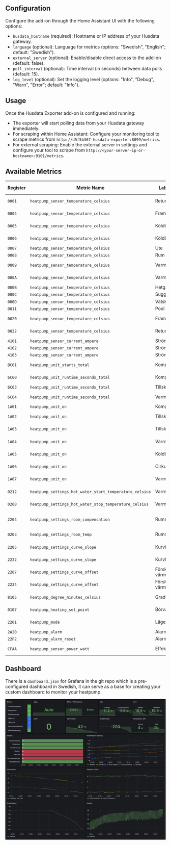 ## Configuration
Configure the add-on through the Home Assistant UI with the following options:
- `husdata_hostname` (required): Hostname or IP address of your Husdata gateway.
- `language` (optional): Language for metrics (options: "Swedish", "English"; default: "Swedish").
- `external_server` (optional): Enable/disable direct access to the add-on (default: false).
- `poll_interval` (optional): Time interval (in seconds) between data polls (default: 15).
- `log_level` (optional): Set the logging level (options: "Info", "Debug", "Warn", "Error"; default: "Info").

## Usage
Once the Husdata Exporter add-on is configured and running:
- The exporter will start polling data from your Husdata gateway immediately.
- For scraping within Home Assistant: Configure your monitoring tool to scrape metrics from `http://d5f5b367-husdata-exporter:8099/metrics`.
- For external scraping: Enable the external server in settings and configure your tool to scrape from `http://<your-server-ip-or-hostname>:9101/metrics`.

## Available Metrics

| Register  | Metric Name                                       | Label (Swedish)          | Label (English)          |
|-----------|---------------------------------------------------|--------------------------|--------------------------|
| `0001`    | `heatpump_sensor_temperature_celsius`             | Returledning             | Radiator Return          |
| `0004`    | `heatpump_sensor_temperature_celsius`             | Framledning              | Heat Carrier Forward     |
| `0005`    | `heatpump_sensor_temperature_celsius`             | Köldbärare In            | Brine In Condensor       |
| `0006`    | `heatpump_sensor_temperature_celsius`             | Köldbärare Ut            | Brine Out Evaporator     |
| `0007`    | `heatpump_sensor_temperature_celsius`             | Ute                      | Outdoor                  |
| `0008`    | `heatpump_sensor_temperature_celsius`             | Rum                      | Indoor                   |
| `0009`    | `heatpump_sensor_temperature_celsius`             | Varmvatten Topp          | Warm Water Top           |
| `000A`    | `heatpump_sensor_temperature_celsius`             | Varmvatten Mantel        | Warm Water Mid           |
| `000B`    | `heatpump_sensor_temperature_celsius`             | Hetgas                   | Hot Gas                  |
| `000C`    | `heatpump_sensor_temperature_celsius`             | Suggas                   | Suction Gas              |
| `000D`    | `heatpump_sensor_temperature_celsius`             | Vätskeledning            | Liquid Flow              |
| `0011`    | `heatpump_sensor_temperature_celsius`             | Pool                     | Pool                     |
| `0020`    | `heatpump_sensor_temperature_celsius`             | Framledning 2            | Radiator Forward 2       |
| `0022`    | `heatpump_sensor_temperature_celsius`             | Returledning 2           | Radiator Return 2        |
| `4101`    | `heatpump_sensor_current_ampere`                  | Ström L1                 | Load L1                  |
| `4102`    | `heatpump_sensor_current_ampere`                  | Ström L2                 | Load L2                  |
| `4103`    | `heatpump_sensor_current_ampere`                  | Ström L3                 | Load L3                  |
| `BC61`    | `heatpump_unit_starts_total`                      | Kompressorstarter        | Compressor Starts        |
| `6C60`    | `heatpump_unit_runtime_seconds_total`             | Kompressortimmar         | Compressor Runtime       |
| `6C63`    | `heatpump_unit_runtime_seconds_total`             | Tillskottstimmar         | Aux Runtime              |
| `6C64`    | `heatpump_unit_runtime_seconds_total`             | Varmvattentimmar         | Warm Water Runtime       |
| `1A01`    | `heatpump_unit_on`                                | Kompressor               | Compressor               |
| `1A02`    | `heatpump_unit_on`                                | Tillskott Steg I         | Add Heat Step 1          |
| `1A03`    | `heatpump_unit_on`                                | Tillskott Steg II        | Add Heat Step 2          |
| `1A04`    | `heatpump_unit_on`                                | Värmebärarpump           | Pump Heat Circuit        |
| `1A05`    | `heatpump_unit_on`                                | Köldbärarpump            | Pump Cold Circuit        |
| `1A06`    | `heatpump_unit_on`                                | Cirkulationspump         | Pump Radiator            |
| `1A07`    | `heatpump_unit_on`                                | Varmvattenladdning       | Switch Valve 1           |
| `0212`    | `heatpump_settings_hot_water_start_temperature_celsius` | Varmvatten Start     | Hot Water Start Temp     |
| `0208`    | `heatpump_settings_hot_water_stop_temperature_celsius`  | Varmvatten Stop      | Hot Water Stop Temp      |
| `2204`    | `heatpump_settings_room_compensation`            | Rumskompensering         | Room Sensor Influence    |
| `0203`    | `heatpump_settings_room_temp`                    | Rumstemp                 | Room Temp Setpoint       |
| `2205`    | `heatpump_settings_curve_slope`                   | Kurvlutning              | Heat Set 1 CurveL        |
| `2222`    | `heatpump_settings_curve_slope`                   | Kurvlutning 2            | Heat Set 1 CurveL2       |
| `2207`    | `heatpump_settings_curve_offset`                  | Förskjutning värmekurva  | Heat Set 3 Parallel      |
| `2224`    | `heatpump_settings_curve_offset`                  | Förskjutning värmekurva 2| Heat Set 3 Parall2       |
| `8105`    | `heatpump_degree_minutes_celsius`                 | Gradminuter              | Degree Min Integral      |
| `0107`    | `heatpump_heating_set_point`                      | Börvärde                 | Heating Setpoint         |
| `2201`    | `heatpump_mode`                                   | Läge                     | Operating Mode           |
| `2A20`    | `heatpump_alarm`                                  | Alarm                    | Alarm                    |
| `22F2`    | `heatpump_alarm_reset`                            | Alarm Reset              | Alarm Reset              |
| `CFAA`    | `heatpump_sensor_power_watt`                      | Effekt                   | Power Consumption        |

## Dashboard

There is a `dashboard.json` for Grafana in the git repo which is a pre-configured dashboard in Swedish, it can serve as a base for creating your custom dashboard to monitor your heatpump.

![Grafana Dashboard Preview](../images/dashboard.png "Grafana Dashboard")
